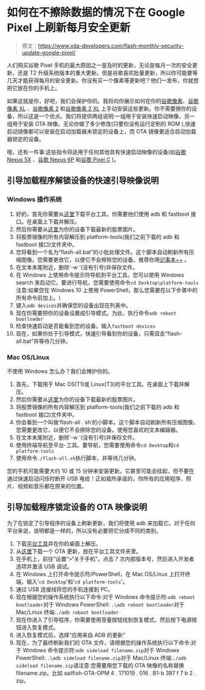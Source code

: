 # 如何在不擦除数据的情况下在 Google Pixel 上刷新每月安全更新

> 原文：<https://www.xda-developers.com/flash-monthly-security-update-google-pixel/>

人们购买谷歌 Pixel 手机的最大原因之一是及时的更新，无论是每月一次的安全更新，还是 T2 升级系统版本的重大更新。但是谷歌喜欢批量更新，所以你可能要等几天才能获得每月的安全更新。你没有买一个像素等更新吧？他们一发布，你就想把它放在你的手机上。

如果这就是你，好吧，我们会保护你的。我将向你展示如何在你的[谷歌像素](https://forum.xda-developers.com/pixel)、[谷歌像素 XL](https://forum.xda-developers.com/pixel-xl) 、[谷歌像素 2](https://forum.xda-developers.com/pixel-2) 和[谷歌像素 2 XL](https://forum.xda-developers.com/pixel-2-xl) 上手动安装这些更新。你不需要擦你的设备，所以这是一个优点。我们将提供两组说明:一组用于安装快速启动映像，另一组用于安装 OTA 映像。无论你做了多少修改(只要你没有运行定制的 ROM ),快速启动镜像都可以安装在启动加载器未锁定的设备上，而 OTA 镜像更适合启动加载器锁定的设备。

哦，还有一件事:这些指令将适用于任何其他具有快速启动映像的设备(如[谷歌 Nexus 5X](https://forum.xda-developers.com/nexus-5x) 、[谷歌 Nexus 6P](https://forum.xda-developers.com/nexus-6p) 和[谷歌 Pixel C](https://forum.xda-developers.com/pixel-c) )。

## 引导加载程序解锁设备的快速引导映像说明

### Windows 操作系统

1.  好的，首先你需要从[这里](https://dl.google.com/android/repository/platform-tools-latest-windows.zip)下载平台工具。你需要他们使用 adb 和 fastboot 接口。在桌面上下载并解压。
2.  然后你需要从[这里](https://developers.google.com/android/images)为你的设备下载最新的股票图片。
3.  将股票镜像的所有内容解压到 platform-tools(我们之前下载的 adb 和 fastboot 接口)文件夹中。
4.  您将看到一个名为“flash-all.bat”的小批处理文件。这个脚本自动刷新所有压缩图像。您需要更改它，以便它不会擦除您的设备。推荐你用[记事本++](https://notepad-plus-plus.org) 。
5.  在文本末尾附近，删除'-w '(没有引号)并保存文件。
6.  在 Windows 上使用命令提示符导航到平台工具。您可以使用 Windows search 来启动它。要进行导航，您需要使用命令`cd Desktop\platform-tools`注意:如果您在 Windows 10 上使用 PowerShell，那么您需要在以下步骤中的所有命令前加上。\
7.  键入`adb devices`并确保您的设备出现在列表中。
8.  现在你需要把你的设备设置成引导模式。为此，执行命令`adb reboot bootloader`
9.  检查快速启动是否能看到您的设备。输入`fastboot devices`
10.  现在，如果你处于引导模式，快速引导看到你的设备，只需双击“flash-all.bat”并等待几分钟。

### Mac OS/Linux

不使用 Windows 怎么办？我们会掩护你的。

1.  首先，下载用于 Mac OS(T1)或 Linux(T3)的平台工具。在桌面上下载并解压。
2.  然后你需要从[这里](https://developers.google.com/android/images)为你的设备下载最新的股票图片。
3.  将股票镜像的所有内容解压到 platform-tools(我们之前下载的 adb 和 fastboot 接口)文件夹中。
4.  你会看到一个叫做‘flash-all . sh’的小脚本。这个脚本自动刷新所有压缩图像。您需要更改它，以便它不会擦除您的设备。使用您喜欢的文本编辑器。
5.  在文本末尾附近，删除'-w '(没有引号)并保存文件。
6.  使用终端导航至平台-工具。要导航，您需要使用命令`cd Desktop`和`cd platform-tools`
7.  使用命令`./flash-all.sh`执行脚本，并等待几分钟。

您的手机可能需要大约 10 或 15 分钟来安装更新。它甚至可能会挂起，但不要在通过快速启动闪烁时断开 USB 电缆！正如我所承诺的，你所有的应用程序、照片、视频和音乐都在原来的位置。

## 引导加载程序锁定设备的 OTA 映像说明

为了在锁定了引导程序的设备上刷新更新，我们将使用 adb 来加载它。对于任何平台来说，说明都是一样的，所以没有必要把它分成不同的类别。

1.  下载[平台工具](https://developer.android.com/studio/releases/platform-tools)并在你的桌面上解压。
2.  从[这里](https://developers.google.com/android/ota)下载一个 OTA 更新，放在平台工具文件夹里。
3.  在手机上，前往“设置”>“关于手机”。点击 7 次内部版本号，然后进入开发者选项并激活 USB 调试。
4.  在 Windows 上打开命令提示符/PowerShell，在 Mac OS/Linux 上打开终端，输入'`cd Desktop`'和'`cd platform-tools`'。
5.  通过 USB 连接线将您的手机连接到 PC。
6.  现在根据您的操作系统执行以下命令:对于 Windows 命令提示符:`adb reboot bootloader`对于 Windows PowerShell: `.\adb reboot bootloader`对于 Mac/Linux 终端:`./adb reboot bootloader`
7.  现在你进入了引导程序，你需要使用音量按钮找到恢复模式，然后按下电源按钮进入恢复模式。
8.  进入恢复模式后，选择“应用来自 ADB 的更新”
9.  现在，为了最终刷新我们的 OTA 文件，请根据您的操作系统执行以下命令:对于 Windows 命令提示符:`adb sideload filename.zip`对于 Windows PowerShell: `.\adb sideload filename.zip`对于 Mac/Linux 终端:`./adb sideload filename.zip`请注意:您需要用您下载的 OTA 映像的名称替换 filename.zip。比如 sailfish-OTA-OPM 4 . 171019 . 016 . B1-b 387 f 7 b 2 . zip。